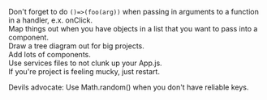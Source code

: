 Don't forget to do <code>()=>(foo(arg))</code> when passing in arguments to a function in a handler, e.x. onClick. <br />
Map things out when you have objects in a list that you want to pass into a component. <br />
Draw a tree diagram out for big projects. <br />
Add lots of components. <br />
Use services files to not clunk up your App.js. <br />
If you're project is feeling mucky, just restart. <br />

Devils advocate:
Use Math.random() when you don't have reliable keys.
